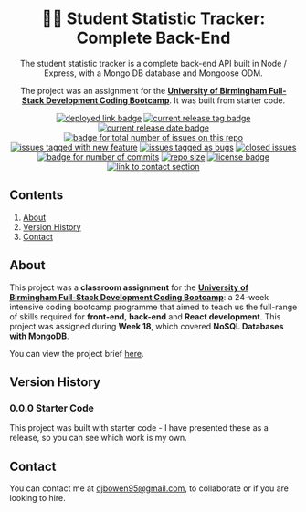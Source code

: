 <h1 align="center"> 🧑‍🎓 Student Statistic Tracker: Complete Back-End </h1>
<div align="center">
  <p>The student statistic tracker is a complete back-end API built in Node / Express, with a Mongo DB database and Mongoose ODM.</p>
  <p>The project was an assignment for the <a href="https://gist.github.com/djbowen95/2846640d520a16165b9b23db2d9e0926"><strong>University of Birmingham Full-Stack Development Coding Bootcamp</strong></a>. It was built from starter code.</p>

<a href="https://djbowen95.github.io/Student-Stat-Tracker/"><img src="https://img.shields.io/badge/Not%20currently%20deployed%20-e34c02?style=flat-square" alt="deployed link badge"></a>
  <a href="https://github.com/djbowen95/Student-Stat-Tracker/releases/latest"><img src="https://img.shields.io/github/v/release/djbowen95/Student-Stat-Tracker?style=flat-square&color=FDA325" alt="current release tag badge"></a>
  <a href="https://github.com/djbowen95/Student-Stat-Tracker/releases/latest"><img src="https://img.shields.io/github/release-date/djbowen95/Student-Stat-Tracker?style=flat-square&color=FDA325" alt="current release date badge"></a>
  <br/>
  <a href="https://github.com/djbowen95/Student-Stat-Tracker/issues"><img src="https://img.shields.io/github/issues/djbowen95/Student-Stat-Tracker?style=flat-square&color=E5E5E5" alt="badge for total number of issues on this repo"></a>
  <a href="https://github.com/djbowen95/Student-Stat-Tracker/issues?q=is%3Aissue+is%3Aopen+label%3A%22new+feature%22"><img src="https://img.shields.io/github/issues/djbowen95/Student-Stat-Tracker/new%20feature?style=flat-square&label=enhancements&color=b8dcff" alt="issues tagged with new feature"></a>
  <a href="https://github.com/djbowen95/Student-Stat-Tracker/issues?q=is%3Aissue+is%3Aopen+label%3Abug"><img src="https://img.shields.io/github/issues/djbowen95/Student-Stat-Tracker/bug?style=flat-square&label=bugs&color=fedfb1" alt="issues tagged as bugs"></a>
  <a href="https://github.com/djbowen95/Student-Stat-Tracker/issues?q=is%3Aissue+label%3Abug+is%3Aclosed"><img src="https://img.shields.io/github/issues-closed/djbowen95/Student-Stat-Tracker?style=flat-square&color=8E8E8E" alt="closed issues"></a>
  <br/>
  <a href="https://github.com/djbowen95/Student-Stat-Tracker/commits/main"><img src="https://img.shields.io/github/commit-activity/t/djbowen95/Student-Stat-Tracker?style=flat-square&color=1348ba" alt="badge for number of commits"></a>
  <a href="https://github.com/djbowen95/Student-Stat-Tracker/pulse"><img src="https://img.shields.io/github/repo-size/djbowen95/Student-Stat-Tracker?style=flat-square&color=E5E5E5" alt="repo size"></a>
  <a href="https://github.com/djbowen95/Student-Stat-Tracker/blob/main/LICENSE"><img src="https://img.shields.io/github/license/djbowen95/Student-Stat-Tracker?style=flat-square&color=00df54" alt="license badge"></a>
  <a href="#contact"><img src="https://img.shields.io/badge/Contact!%20-1348ba?style=flat-square" alt="link to contact section"></a>
  <br/>
</div>

## Contents
1. [About](#about)
2. [Version History](#version-history)
3. [Contact](#contact)

## About
This project was a <strong>classroom assignment</strong> for the <strong>[University of Birmingham Full-Stack Development Coding Bootcamp](https://gist.github.com/djbowen95/2846640d520a16165b9b23db2d9e0926)</strong>: a 24-week intensive coding bootcamp programme that aimed to teach us the full-range of skills required for <strong>front-end</strong>, <strong>back-end</strong> and <strong>React development</strong>. This project was assigned during <strong>Week 18</strong>, which covered <strong>NoSQL Databases with MongoDB</strong>.

You can view the project brief [here](https://github.com/djbowen95/Student-Stat-Tracker/blob/main/docs/BRIEF.md).

## Version History
### 0.0.0 Starter Code
This project was built with starter code - I have presented these as a release, so you can see which work is my own.

## Contact
You can contact me at djbowen95@gmail.com, to collaborate or if you are looking to hire.
